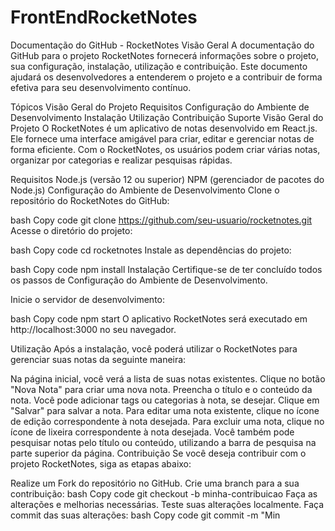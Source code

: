 # FrontEndRocketNotes

Documentação do GitHub - RocketNotes
Visão Geral
A documentação do GitHub para o projeto RocketNotes fornecerá informações sobre o projeto, sua configuração, instalação, utilização e contribuição. Este documento ajudará os desenvolvedores a entenderem o projeto e a contribuir de forma efetiva para seu desenvolvimento contínuo.

Tópicos
Visão Geral do Projeto
Requisitos
Configuração do Ambiente de Desenvolvimento
Instalação
Utilização
Contribuição
Suporte
Visão Geral do Projeto
O RocketNotes é um aplicativo de notas desenvolvido em React.js. Ele fornece uma interface amigável para criar, editar e gerenciar notas de forma eficiente. Com o RocketNotes, os usuários podem criar várias notas, organizar por categorias e realizar pesquisas rápidas.

Requisitos
Node.js (versão 12 ou superior)
NPM (gerenciador de pacotes do Node.js)
Configuração do Ambiente de Desenvolvimento
Clone o repositório do RocketNotes do GitHub:

bash
Copy code
git clone https://github.com/seu-usuario/rocketnotes.git
Acesse o diretório do projeto:

bash
Copy code
cd rocketnotes
Instale as dependências do projeto:

bash
Copy code
npm install
Instalação
Certifique-se de ter concluído todos os passos de Configuração do Ambiente de Desenvolvimento.

Inicie o servidor de desenvolvimento:

bash
Copy code
npm start
O aplicativo RocketNotes será executado em http://localhost:3000 no seu navegador.

Utilização
Após a instalação, você poderá utilizar o RocketNotes para gerenciar suas notas da seguinte maneira:

Na página inicial, você verá a lista de suas notas existentes.
Clique no botão "Nova Nota" para criar uma nova nota.
Preencha o título e o conteúdo da nota.
Você pode adicionar tags ou categorias à nota, se desejar.
Clique em "Salvar" para salvar a nota.
Para editar uma nota existente, clique no ícone de edição correspondente à nota desejada.
Para excluir uma nota, clique no ícone de lixeira correspondente à nota desejada.
Você também pode pesquisar notas pelo título ou conteúdo, utilizando a barra de pesquisa na parte superior da página.
Contribuição
Se você deseja contribuir com o projeto RocketNotes, siga as etapas abaixo:

Realize um Fork do repositório no GitHub.
Crie uma branch para a sua contribuição:
bash
Copy code
git checkout -b minha-contribuicao
Faça as alterações e melhorias necessárias.
Teste suas alterações localmente.
Faça commit das suas alterações:
bash
Copy code
git commit -m "Min
